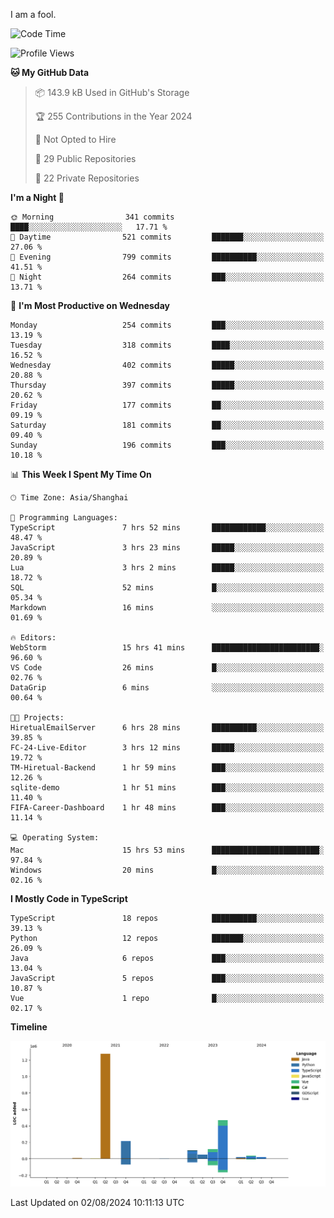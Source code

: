 I am a fool.

<!--START_SECTION:waka-->
![Code Time](http://img.shields.io/badge/Code%20Time-1%2C603%20hrs%2050%20mins-blue)

![Profile Views](http://img.shields.io/badge/Profile%20Views-1-blue)

**🐱 My GitHub Data** 

> 📦 143.9 kB Used in GitHub's Storage 
 > 
> 🏆 255 Contributions in the Year 2024
 > 
> 🚫 Not Opted to Hire
 > 
> 📜 29 Public Repositories 
 > 
> 🔑 22 Private Repositories 
 > 
**I'm a Night 🦉** 

```text
🌞 Morning                341 commits         ████░░░░░░░░░░░░░░░░░░░░░   17.71 % 
🌆 Daytime                521 commits         ███████░░░░░░░░░░░░░░░░░░   27.06 % 
🌃 Evening                799 commits         ██████████░░░░░░░░░░░░░░░   41.51 % 
🌙 Night                  264 commits         ███░░░░░░░░░░░░░░░░░░░░░░   13.71 % 
```
📅 **I'm Most Productive on Wednesday** 

```text
Monday                   254 commits         ███░░░░░░░░░░░░░░░░░░░░░░   13.19 % 
Tuesday                  318 commits         ████░░░░░░░░░░░░░░░░░░░░░   16.52 % 
Wednesday                402 commits         █████░░░░░░░░░░░░░░░░░░░░   20.88 % 
Thursday                 397 commits         █████░░░░░░░░░░░░░░░░░░░░   20.62 % 
Friday                   177 commits         ██░░░░░░░░░░░░░░░░░░░░░░░   09.19 % 
Saturday                 181 commits         ██░░░░░░░░░░░░░░░░░░░░░░░   09.40 % 
Sunday                   196 commits         ███░░░░░░░░░░░░░░░░░░░░░░   10.18 % 
```


📊 **This Week I Spent My Time On** 

```text
🕑︎ Time Zone: Asia/Shanghai

💬 Programming Languages: 
TypeScript               7 hrs 52 mins       ████████████░░░░░░░░░░░░░   48.47 % 
JavaScript               3 hrs 23 mins       █████░░░░░░░░░░░░░░░░░░░░   20.89 % 
Lua                      3 hrs 2 mins        █████░░░░░░░░░░░░░░░░░░░░   18.72 % 
SQL                      52 mins             █░░░░░░░░░░░░░░░░░░░░░░░░   05.34 % 
Markdown                 16 mins             ░░░░░░░░░░░░░░░░░░░░░░░░░   01.69 % 

🔥 Editors: 
WebStorm                 15 hrs 41 mins      ████████████████████████░   96.60 % 
VS Code                  26 mins             █░░░░░░░░░░░░░░░░░░░░░░░░   02.76 % 
DataGrip                 6 mins              ░░░░░░░░░░░░░░░░░░░░░░░░░   00.64 % 

🐱‍💻 Projects: 
HiretualEmailServer      6 hrs 28 mins       ██████████░░░░░░░░░░░░░░░   39.85 % 
FC-24-Live-Editor        3 hrs 12 mins       █████░░░░░░░░░░░░░░░░░░░░   19.72 % 
TM-Hiretual-Backend      1 hr 59 mins        ███░░░░░░░░░░░░░░░░░░░░░░   12.26 % 
sqlite-demo              1 hr 51 mins        ███░░░░░░░░░░░░░░░░░░░░░░   11.40 % 
FIFA-Career-Dashboard    1 hr 48 mins        ███░░░░░░░░░░░░░░░░░░░░░░   11.14 % 

💻 Operating System: 
Mac                      15 hrs 53 mins      ████████████████████████░   97.84 % 
Windows                  20 mins             █░░░░░░░░░░░░░░░░░░░░░░░░   02.16 % 
```

**I Mostly Code in TypeScript** 

```text
TypeScript               18 repos            ██████████░░░░░░░░░░░░░░░   39.13 % 
Python                   12 repos            ███████░░░░░░░░░░░░░░░░░░   26.09 % 
Java                     6 repos             ███░░░░░░░░░░░░░░░░░░░░░░   13.04 % 
JavaScript               5 repos             ███░░░░░░░░░░░░░░░░░░░░░░   10.87 % 
Vue                      1 repo              █░░░░░░░░░░░░░░░░░░░░░░░░   02.17 % 
```



**Timeline**

![Lines of Code chart](https://raw.githubusercontent.com/VeejaLiu/VeejaLiu/master/assets/bar_graph.png)


 Last Updated on 02/08/2024 10:11:13 UTC
<!--END_SECTION:waka-->
